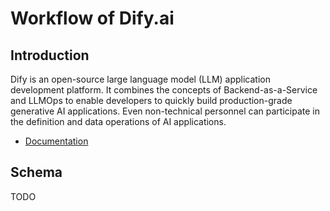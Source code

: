 # Workflow of Dify.ai

## Introduction

Dify is an open-source large language model (LLM) application development platform. It combines the concepts of Backend-as-a-Service and LLMOps to enable developers to quickly build production-grade generative AI applications. Even non-technical personnel can participate in the definition and data operations of AI applications.

* [Documentation](https://docs.dify.ai/)

## Schema

TODO
